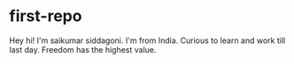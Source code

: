 # first-repo
Hey hi! I'm saikumar siddagoni. I'm from India. Curious to learn and work till last day.
Freedom has the highest value.

